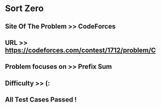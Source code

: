 # Sort Zero

## Site Of The Problem >> CodeForces

## URL >> https://codeforces.com/contest/1712/problem/C

## Problem focuses on >> Prefix Sum

## Difficulty >>  (:

## All Test Cases Passed !


